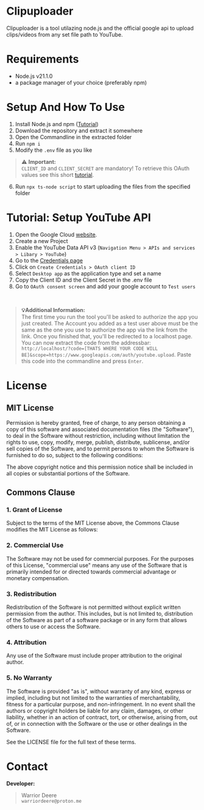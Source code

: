 

# Clipuploader
 Clipuploader is a tool utilazing node.js and the official google api to upload clips/videos from any set file path to YouTube.

# Requirements
- Node.js v21.1.0
- a package manager of your choice (preferably npm)

# Setup And How To Use
 1. Install Node.js and npm ([Tutorial](https://docs.npmjs.com/downloading-and-installing-node-js-and-npm))
 2. Download the repository and extract it somewhere
 3. Open the Commandline in the extracted folder
 4. Run `npm i`
 5. Modify the `.env` file as you like 

> ⚠️ **Important:** <br>
> `CLIENT_ID` and `CLIENT_SECRET` are mandatory! To retrieve this OAuth values see this short [tutorial](#tutorial-setup-youtube-api).

 6. Run `npx ts-node script` to start uploading the files from the specified folder

# Tutorial: Setup YouTube API
1. Open the Google Cloud [website](https://console.cloud.google.com/).
2. Create a new Project
3. Enable the YouTube Data API v3 (`Navigation Menu > APIs and services > Libary > YouTube`)
4. Go to the [Credentials page](https://console.cloud.google.com/apis/credentials)
5. Click on ``Create Credentials > OAuth client ID`` 
6. Select `Desktop app` as the application type and set a name
7. Copy the Client ID and the Client Secret in the .env file
8. Go to `OAuth consent screen` and add your google account to `Test users`

<br>

> **💡Additional Information:** <br>
> The first time you run the tool you'll be asked to authorize the app you just created. The Account you added as a test user above must be the same as the one you use to authorize the app via the link from the link. Once you finished that, you'll be redirected to a localhost page. You can now extract the code from the addressbar: ``http://localhost/?code=[THATS WHERE YOUR CODE WILL BE]&scope=https://www.googleapis.com/auth/youtube.upload``. Paste this code into the commandline and press ``Enter``.

# License

## MIT License

Permission is hereby granted, free of charge, to any person obtaining a copy
of this software and associated documentation files (the "Software"), to deal
in the Software without restriction, including without limitation the rights
to use, copy, modify, merge, publish, distribute, sublicense, and/or sell
copies of the Software, and to permit persons to whom the Software is
furnished to do so, subject to the following conditions:

The above copyright notice and this permission notice shall be included in all
copies or substantial portions of the Software.

## Commons Clause

### 1. Grant of License
Subject to the terms of the MIT License above, the Commons Clause modifies the MIT License as follows:

### 2. Commercial Use
The Software may not be used for commercial purposes. For the purposes of this License, "commercial use" means any use of the Software that is primarily intended for or directed towards commercial advantage or monetary compensation.

### 3. Redistribution
Redistribution of the Software is not permitted without explicit written permission from the author. This includes, but is not limited to, distribution of the Software as part of a software package or in any form that allows others to use or access the Software.

### 4. Attribution
Any use of the Software must include proper attribution to the original author.

### 5. No Warranty
The Software is provided "as is", without warranty of any kind, express or implied, including but not limited to the warranties of merchantability, fitness for a particular purpose, and non-infringement. In no event shall the authors or copyright holders be liable for any claim, damages, or other liability, whether in an action of contract, tort, or otherwise, arising from, out of, or in connection with the Software or the use or other dealings in the Software.

See the LICENSE file for the full text of these terms.

# Contact
**Developer:** 
> Warrior Deere <br>
> `warriordeere@proton.me`